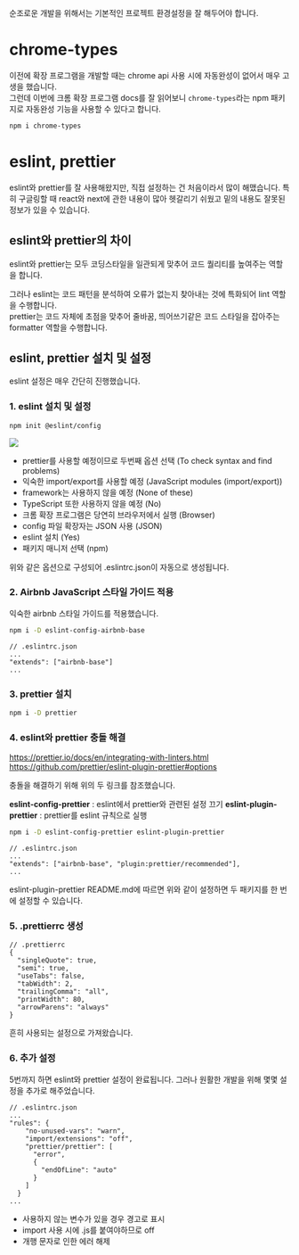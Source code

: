 순조로운 개발을 위해서는 기본적인 프로젝트 환경설정을 잘 해두어야 합니다. 

# chrome-types
이전에 확장 프로그램을 개발할 때는 chrome api 사용 시에 자동완성이 없어서 매우 고생을 했습니다.  
그런데 이번에 크롬 확장 프로그램 docs를 잘 읽어보니 `chrome-types`라는 npm 패키지로 자동완성 기능을 사용할 수 있다고 합니다.

```bash
npm i chrome-types
```

# eslint, prettier
eslint와 prettier를 잘 사용해왔지만, 직접 설정하는 건 처음이라서 많이 해맸습니다.
특히 구글링할 때 react와 next에 관한 내용이 많아 헷갈리기 쉬웠고 밑의 내용도 잘못된 정보가 있을 수 있습니다.

## eslint와 prettier의 차이
eslint와 prettier는 모두 코딩스타일을 일관되게 맞추어 코드 퀄리티를 높여주는 역할을 합니다.

그러나 eslint는 코드 패턴을 분석하여 오류가 없는지 찾아내는 것에 특화되어 lint 역할을 수행합니다.  
prettier는 코드 자체에 초점을 맞추어 줄바꿈, 띄어쓰기같은 코드 스타일을 잡아주는 formatter 역할을 수행합니다.

## eslint, prettier 설치 및 설정
eslint 설정은 매우 간단히 진행했습니다.

### 1. eslint 설치 및 설정
```bash
npm init @eslint/config
```
![](https://velog.velcdn.com/images/hdh4952/post/9300974f-02a1-4f01-8d90-cc222de9a247/image.png)

- prettier를 사용할 예정이므로 두번째 옵션 선택 (To check syntax and find problems)
- 익숙한 import/export를 사용할 예정 (JavaScript modules (import/export))
- framework는 사용하지 않을 예정 (None of these)
- TypeScript 또한 사용하지 않을 예정 (No)
- 크롬 확장 프로그램은 당연히 브라우저에서 실행 (Browser)
- config 파일 확장자는 JSON 사용 (JSON)
- eslint 설치 (Yes)
- 패키지 매니저 선택 (npm)

위와 같은 옵션으로 구성되어 .eslintrc.json이 자동으로 생성됩니다.

### 2. Airbnb JavaScript 스타일 가이드 적용
익숙한 airbnb 스타일 가이드를 적용했습니다.

```bash
npm i -D eslint-config-airbnb-base
```

```
// .eslintrc.json
...
"extends": ["airbnb-base"]
...
```

### 3. prettier 설치
```bash
npm i -D prettier
```

### 4. eslint와 prettier 충돌 해결
https://prettier.io/docs/en/integrating-with-linters.html
https://github.com/prettier/eslint-plugin-prettier#options

충돌을 해결하기 위해 위의 두 링크를 참조했습니다.

**eslint-config-prettier** : eslint에서 prettier와 관련된 설정 끄기
**eslint-plugin-prettier** : prettier를 eslint 규칙으로 실행

```bash
npm i -D eslint-config-prettier eslint-plugin-prettier
```

```
// .eslintrc.json
...
"extends": ["airbnb-base", "plugin:prettier/recommended"],
...
```

eslint-plugin-prettier README.md에 따르면 위와 같이 설정하면 두 패키지를 한 번에 설정할 수 있습니다.

### 5. .prettierrc 생성
```
// .prettierrc
{
  "singleQuote": true,
  "semi": true,
  "useTabs": false,
  "tabWidth": 2,
  "trailingComma": "all",
  "printWidth": 80,
  "arrowParens": "always"
}

```
흔히 사용되는 설정으로 가져왔습니다.

### 6. 추가 설정
5번까지 하면 eslint와 prettier 설정이 완료됩니다. 그러나 원활한 개발을 위해 몇몇 설정을 추가로 해주었습니다.

```
// .eslintrc.json 
...
"rules": {
    "no-unused-vars": "warn",
    "import/extensions": "off",
    "prettier/prettier": [
      "error",
      {
        "endOfLine": "auto"
      }
    ]
  }
...
```

- 사용하지 않는 변수가 있을 경우 경고로 표시
- import 사용 시에 .js를 붙여야하므로 off
- 개행 문자로 인한 에러 해제